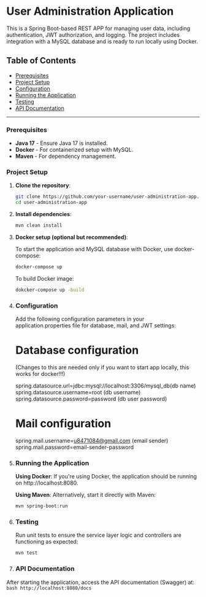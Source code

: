 # User Administration Application

This is a Spring Boot-based REST APP for managing user data, including authentication, JWT authorization, and logging. The project includes integration with a MySQL database and is ready to run locally using Docker.
## Table of Contents

- [Prerequisites](#prerequisites)
- [Project Setup](#project-setup)
- [Configuration](#configuration)
- [Running the Application](#running-the-application)
- [Testing](#testing)
- [API Documentation](#api-documentation)

---

### Prerequisites

- **Java 17** - Ensure Java 17 is installed.
- **Docker** - For containerized setup with MySQL.
- **Maven** - For dependency management.

### Project Setup

1. **Clone the repository**:
   ```bash
   git clone https://github.com/your-username/user-administration-app.git
   cd user-administration-app


2. **Install dependencies**:
    ```bash
   mvn clean install

3. **Docker setup (optional but recommended)**:

    To start the application and MySQL database with Docker, use docker-compose:
    ```bash
    docker-compose up
   ```
    To build Docker image:
    ```bash
   dokcker-compose up -build

4. ### **Configuration**

    Add the following configuration parameters in your application.properties file for database, mail, and JWT settings:
    # Database configuration
   (Changes to this are needed only if you want to start app locally, this works for docker!!!)
    
    spring.datasource.url=jdbc:mysql://localhost:3306/mysql_db(db name)
    spring.datasource.username=root (db username)
    spring.datasource.password=password (db user password)
    # Mail configuration
    spring.mail.username=u8471084@gmail.com (email sender)
    spring.mail.password=email-sender-password

5. ### **Running the Application**

   **Using Docker**:
If you're using Docker, the application should be running on http://localhost:8080.

    **Using Maven**: 
Alternatively, start it directly with Maven:

    ```bash
    mvn spring-boot:run
    ```
   
6. ### **Testing**
    Run unit tests to ensure the service layer logic and controllers are functioning as expected:
    ```bash
    mvn test
    ```

7. ### **API Documentation**
After starting the application, access the API documentation (Swagger) at:
    ```bash
    http://localhost:8080/docs
    ```